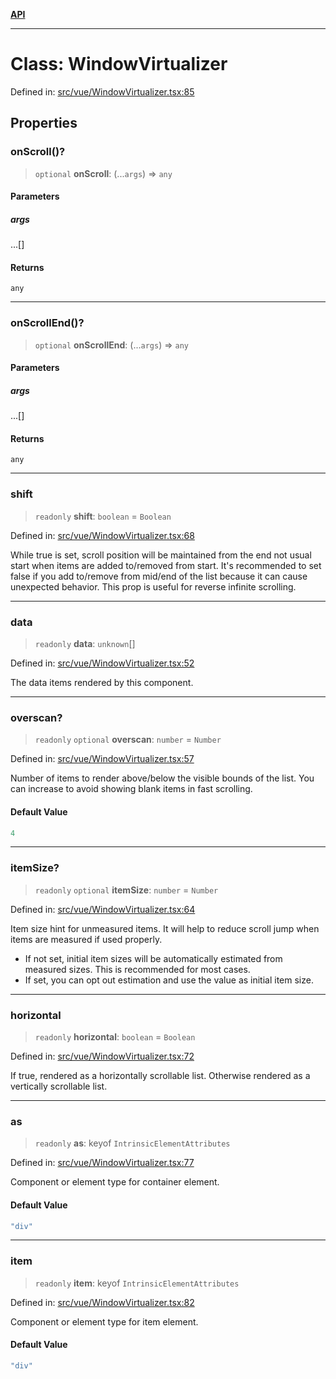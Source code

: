 [**API**](../../API.md)

***

# Class: WindowVirtualizer

Defined in: [src/vue/WindowVirtualizer.tsx:85](https://github.com/inokawa/virtua/blob/b9c4491d8dae78e5f58fc42b558b3af89abe1188/src/vue/WindowVirtualizer.tsx#L85)

## Properties

### onScroll()?

> `optional` **onScroll**: (...`args`) => `any`

#### Parameters

##### args

...\[\]

#### Returns

`any`

***

### onScrollEnd()?

> `optional` **onScrollEnd**: (...`args`) => `any`

#### Parameters

##### args

...\[\]

#### Returns

`any`

***

### shift

> `readonly` **shift**: `boolean` = `Boolean`

Defined in: [src/vue/WindowVirtualizer.tsx:68](https://github.com/inokawa/virtua/blob/b9c4491d8dae78e5f58fc42b558b3af89abe1188/src/vue/WindowVirtualizer.tsx#L68)

While true is set, scroll position will be maintained from the end not usual start when items are added to/removed from start. It's recommended to set false if you add to/remove from mid/end of the list because it can cause unexpected behavior. This prop is useful for reverse infinite scrolling.

***

### data

> `readonly` **data**: `unknown`[]

Defined in: [src/vue/WindowVirtualizer.tsx:52](https://github.com/inokawa/virtua/blob/b9c4491d8dae78e5f58fc42b558b3af89abe1188/src/vue/WindowVirtualizer.tsx#L52)

The data items rendered by this component.

***

### overscan?

> `readonly` `optional` **overscan**: `number` = `Number`

Defined in: [src/vue/WindowVirtualizer.tsx:57](https://github.com/inokawa/virtua/blob/b9c4491d8dae78e5f58fc42b558b3af89abe1188/src/vue/WindowVirtualizer.tsx#L57)

Number of items to render above/below the visible bounds of the list. You can increase to avoid showing blank items in fast scrolling.

#### Default Value

```ts
4
```

***

### itemSize?

> `readonly` `optional` **itemSize**: `number` = `Number`

Defined in: [src/vue/WindowVirtualizer.tsx:64](https://github.com/inokawa/virtua/blob/b9c4491d8dae78e5f58fc42b558b3af89abe1188/src/vue/WindowVirtualizer.tsx#L64)

Item size hint for unmeasured items. It will help to reduce scroll jump when items are measured if used properly.

- If not set, initial item sizes will be automatically estimated from measured sizes. This is recommended for most cases.
- If set, you can opt out estimation and use the value as initial item size.

***

### horizontal

> `readonly` **horizontal**: `boolean` = `Boolean`

Defined in: [src/vue/WindowVirtualizer.tsx:72](https://github.com/inokawa/virtua/blob/b9c4491d8dae78e5f58fc42b558b3af89abe1188/src/vue/WindowVirtualizer.tsx#L72)

If true, rendered as a horizontally scrollable list. Otherwise rendered as a vertically scrollable list.

***

### as

> `readonly` **as**: keyof `IntrinsicElementAttributes`

Defined in: [src/vue/WindowVirtualizer.tsx:77](https://github.com/inokawa/virtua/blob/b9c4491d8dae78e5f58fc42b558b3af89abe1188/src/vue/WindowVirtualizer.tsx#L77)

Component or element type for container element.

#### Default Value

```ts
"div"
```

***

### item

> `readonly` **item**: keyof `IntrinsicElementAttributes`

Defined in: [src/vue/WindowVirtualizer.tsx:82](https://github.com/inokawa/virtua/blob/b9c4491d8dae78e5f58fc42b558b3af89abe1188/src/vue/WindowVirtualizer.tsx#L82)

Component or element type for item element.

#### Default Value

```ts
"div"
```
